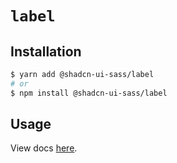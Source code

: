 # `label`

## Installation

```sh
$ yarn add @shadcn-ui-sass/label
# or
$ npm install @shadcn-ui-sass/label
```

## Usage

View docs [here](https://shadcn-ui-sass.com/docs/components/label).
